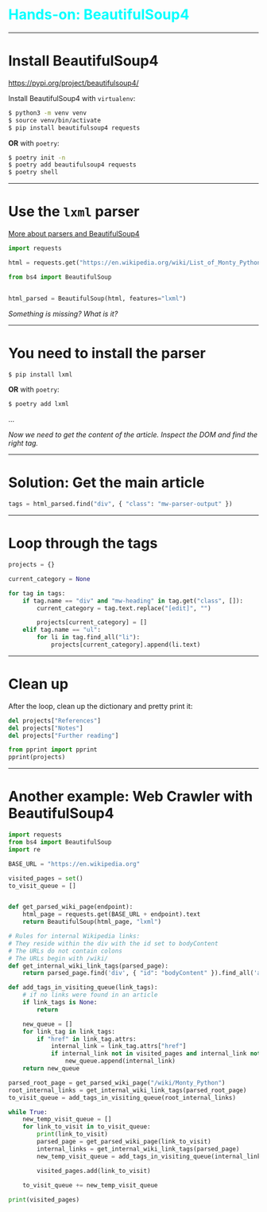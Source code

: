 <div class="title-card" style="color: cyan;">
    <h1>Hands-on: BeautifulSoup4</h1>
</div>

---

# Install BeautifulSoup4

https://pypi.org/project/beautifulsoup4/

Install BeautifulSoup4 with `virtualenv`:

```bash
$ python3 -m venv venv
$ source venv/bin/activate
$ pip install beautifulsoup4 requests
```

**OR** with `poetry`:

```bash
$ poetry init -n
$ poetry add beautifulsoup4 requests
$ poetry shell
```

---

# Use the `lxml` parser

[More about parsers and BeautifulSoup4](https://www.crummy.com/software/BeautifulSoup/bs4/doc/#installing-a-parser)

```python
import requests

html = requests.get("https://en.wikipedia.org/wiki/List_of_Monty_Python_projects").text

from bs4 import BeautifulSoup


html_parsed = BeautifulSoup(html, features="lxml")
```

*Something is missing? What is it?*

---

# You need to install the parser

```bash
$ pip install lxml
```

**OR** with `poetry`:

```bash
$ poetry add lxml
```

...

*Now we need to get the content of the article. Inspect the DOM and find the right tag.*

---

# Solution: Get the main article

```python
tags = html_parsed.find("div", { "class": "mw-parser-output" })
```

---

# Loop through the tags

```python
projects = {}

current_category = None

for tag in tags:
    if tag.name == "div" and "mw-heading" in tag.get("class", []):
        current_category = tag.text.replace("[edit]", "")

        projects[current_category] = []
    elif tag.name == "ul":
        for li in tag.find_all("li"):
            projects[current_category].append(li.text)
```

---

# Clean up

After the loop, clean up the dictionary and pretty print it:

```python
del projects["References"]
del projects["Notes"]
del projects["Further reading"]

from pprint import pprint
pprint(projects)
```


---

# Another example: Web Crawler with BeautifulSoup4

```python
import requests
from bs4 import BeautifulSoup
import re

BASE_URL = "https://en.wikipedia.org"

visited_pages = set()
to_visit_queue = []


def get_parsed_wiki_page(endpoint):
    html_page = requests.get(BASE_URL + endpoint).text
    return BeautifulSoup(html_page, "lxml")

# Rules for internal Wikipedia links:
# They reside within the div with the id set to bodyContent
# The URLs do not contain colons
# The URLs begin with /wiki/
def get_internal_wiki_link_tags(parsed_page):
    return parsed_page.find('div', { "id": "bodyContent" }).find_all('a', href=re.compile("^(/wiki/)((?!:).)*$"))    

def add_tags_in_visiting_queue(link_tags):
    # if no links were found in an article
    if link_tags is None:
        return

    new_queue = []
    for link_tag in link_tags:
        if "href" in link_tag.attrs:
            internal_link = link_tag.attrs["href"]
            if internal_link not in visited_pages and internal_link not in to_visit_queue:
                new_queue.append(internal_link)
    return new_queue

parsed_root_page = get_parsed_wiki_page("/wiki/Monty_Python")
root_internal_links = get_internal_wiki_link_tags(parsed_root_page)
to_visit_queue = add_tags_in_visiting_queue(root_internal_links)

while True:
    new_temp_visit_queue = []
    for link_to_visit in to_visit_queue:
        print(link_to_visit)
        parsed_page = get_parsed_wiki_page(link_to_visit)
        internal_links = get_internal_wiki_link_tags(parsed_page)
        new_temp_visit_queue = add_tags_in_visiting_queue(internal_links)

        visited_pages.add(link_to_visit)
    
    to_visit_queue += new_temp_visit_queue

print(visited_pages)
```
